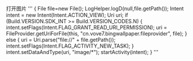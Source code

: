 
打开图片
'''
{
    File file=new File();
    LogHelper.logD(null,file.getPath());
    Intent intent = new Intent(Intent.ACTION_VIEW);
    Uri uri;
    if (Build.VERSION.SDK_INT >= Build.VERSION_CODES.N) {
       intent.setFlags(Intent.FLAG_GRANT_READ_URI_PERMISSION);
       uri = FileProvider.getUriForFile(this,
               "cn.vove7.bingwallpaper.fileprovider", file);
    } else {
       uri = Uri.parse("file://" + file.getPath());
       intent.setFlags(Intent.FLAG_ACTIVITY_NEW_TASK);
    }
    intent.setDataAndType(uri, "image/*");
    startActivity(intent);
}
'''